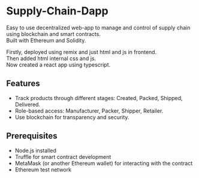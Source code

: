 # Supply-Chain-Dapp
Easy to use decentralized web-app to manage and control of supply chain using blockchain and smart contracts.  
Built with Ethereum and Solidity.  

Firstly, deployed using remix and just html and js in frontend.  
Then added html internal css and js.  
Now created a react app using typescript.

## Features

- Track products through different stages: Created, Packed, Shipped, Delivered.
- Role-based access: Manufacturer, Packer, Shipper, Retailer.
- Use blockchain for transparency and security.

## Prerequisites

- Node.js installed
- Truffle for smart contract development
- MetaMask (or another Ethereum wallet) for interacting with the contract
- Ethereum test network

